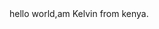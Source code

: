  <!DOCTYPE html>
 <html>
   <head>
    <title>hello world!</title>
   </head>
   <body>
    hello world,am Kelvin from kenya.
   </body>
 </html>
